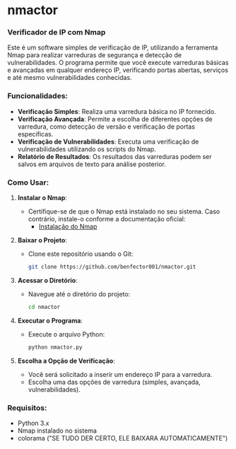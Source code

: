 # nmactor
### Verificador de IP com Nmap

Este é um software simples de verificação de IP, utilizando a ferramenta Nmap para realizar varreduras de segurança e detecção de vulnerabilidades. O programa permite que você execute varreduras básicas e avançadas em qualquer endereço IP, verificando portas abertas, serviços e até mesmo vulnerabilidades conhecidas.

### Funcionalidades:
- **Verificação Simples**: Realiza uma varredura básica no IP fornecido.
- **Verificação Avançada**: Permite a escolha de diferentes opções de varredura, como detecção de versão e verificação de portas específicas.
- **Verificação de Vulnerabilidades**: Executa uma verificação de vulnerabilidades utilizando os scripts do Nmap.
- **Relatório de Resultados**: Os resultados das varreduras podem ser salvos em arquivos de texto para análise posterior.

### Como Usar:

1. **Instalar o Nmap**:
   - Certifique-se de que o Nmap está instalado no seu sistema. Caso contrário, instale-o conforme a documentação oficial:
     - [Instalação do Nmap](https://nmap.org/book/install.html)

2. **Baixar o Projeto**:
   - Clone este repositório usando o Git:
     ```bash
     git clone https://github.com/benfector001/nmactor.git
     ```

3. **Acessar o Diretório**:
   - Navegue até o diretório do projeto:
     ```bash
     cd nmactor
     ```

4. **Executar o Programa**:
   - Execute o arquivo Python:
     ```bash
     python nmactor.py
     ```

5. **Escolha a Opção de Verificação**:
   - Você será solicitado a inserir um endereço IP para a varredura.
   - Escolha uma das opções de varredura (simples, avançada, vulnerabilidades).

### Requisitos:
- Python 3.x
- Nmap instalado no sistema
- colorama ("SE TUDO DER CERTO, ELE BAIXARA AUTOMATICAMENTE")
